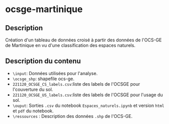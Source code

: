 # ocsge-martinique

## Description

Création d'un tableau de données croisé à partir des données de l'OCS-GE de Martinique en vu d'une classification des espaces naturels. 

## Description du contenu

 * `\input`: Données utilisées pour l'analyse.
  * `\ocsge_shp`: shapefile ocs-ge.
  * `221120_OCSGE_CS_labels.csv`:liste des labels de l'OCSGE pour l'couverture du sol.
  * `221120_OCSGE_US_labels.csv`:liste des labels de l'OCSGE pour l'usage du sol.
 * `\ouput`: Sorties `.csv` du notebook `Espaces_naturels.ipynb` et version `html` et `pdf` du notebook.
 * `\ressources` : Description des données `.shp` de l'OCS-GE.
